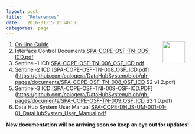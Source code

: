 ```yaml
---
layout: post
title:  "References"
date:   2016-01-15 15:40:56
categories: page
---
```


<p style="font-size: 5px;"><img style="background-color: white;     height: 60px;" src="http://raw.githubusercontent.com/calogera/DatahubSystem/gh-pages/images/doclogo.jpeg"align="right"hspace="20"</p>

1. <a href="https://scihub.copernicus.eu/userguide/">On-line Guide </a>    
2. Interface Control Documents [SPA-COPE-OSF-TN-OO5-ICD.pdf](https://github.com/calogera/DataHubSystem/blob/gh-pages/documents/SPA-COPE-OSF-TN-005-ICD.pdf)     
3. Sentinel-1 ICD [SPA-COPE-OSF-TN-006_OSF_ICD.pdf](https://github.com/calogera/DataHubSystem/blob/gh-pages/documents/SPA-COPE-OSF-TN-006_OSF_ICD-S1.pdf)          
4. Sentinel-2 ICD [SPA-COPE-OSF-TN-008_OSF_ICD.pdf](https://github.com/calogera/DataHubSystem/blob/gh-pages/documents/SPA-COPE-OSF-TN-008_OSF_ICD S2 v1.2.pdf)       
5. Sentinel-3 ICD [SPA-COPE-OSF-TNI-009-OSF-ICD.PDF](https://github.com/calogera/DataHubSystem/blob/gh-pages/documents/SPA-COPE-OSF-TN-009_OSF_ICD S3 1.0.pdf)
6. Data Hub System User Manual [SPA-COPE-DHUS-UM-001-01-01_DataHubSystem_User_Manual.pdf](https://github.com/calogera/DataHubSystem/blob/master/documents/SPA-COPE-DHUS-UM-001-01-01_DataHubSystem_User_Manual.pdf)

**New documentation will be arriving soon so keep an eye out for updates!**





    
 

